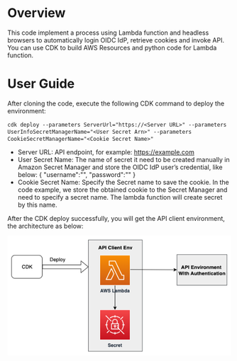 # Overview


This code implement a process using Lambda function and headless browsers to automatically login OIDC IdP, retrieve cookies and invoke API. You can use CDK to build AWS Resources and python code for Lambda function.

# User Guide

After cloning the code, execute the following CDK command to deploy the environment:
```
cdk deploy --parameters ServerUrl="https://<Server URL>" --parameters UserInfoSecretManagerName="<User Secret Arn>" --parameters CookieSecretManagerName="<Cookie Secret Name>"
```

 - Server URL: API endpoint, for example: https://example.com
 - User Secret Name: The name of secret
 	it need to be created manually in Amazon Secret Manager and store the OIDC IdP user’s credential, like below:
 	{
	    "username":"<username>",
	    "password":"<password>"
	}
 - Cookie Secret Name: Specify the Secret name to save the cookie. In the code example, we store the obtained cookie to the Secret Manager and need to specify a secret name. The lambda function will create secret by this name.

 After the CDK deploy successfully, you will get the API client environment, the architecture as below: 

 ![api-client-architecture](images/api-client-env-architecture.png)



